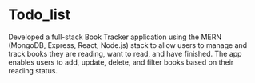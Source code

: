 # Todo_list
Developed a full-stack Book Tracker application using the MERN (MongoDB, Express, React, Node.js) stack to allow users to manage and track books they are reading, want to read, and have finished. The app enables users to add, update, delete, and filter books based on their reading status.
